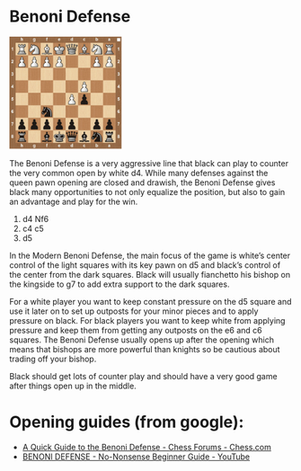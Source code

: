 Benoni Defense
===
<img src="img/the-benoni-defense.jpg" width="200">


The Benoni Defense is a very aggressive line that black can play to counter the very common open by white d4. While many defenses against the queen pawn opening are closed and drawish, the Benoni Defense gives black many opportunities to not only equalize the position, but also to gain an advantage and play for the win.

1. d4 Nf6
2. c4 c5
3. d5

In the Modern Benoni Defense, the main focus of the game is white’s center control of the light squares with its key pawn on d5 and black’s control of the center from the dark squares. Black will usually fianchetto his bishop on the kingside to g7 to add extra support to the dark squares.

For a white player you want to keep constant pressure on the d5 square and use it later on to set up outposts for your minor pieces and to apply pressure on black. For black players you want to keep white from applying pressure and keep them from getting any outposts on the e6 and c6 squares. The Benoni Defense usually opens up after the opening which means that bishops are more powerful than knights so be cautious about trading off your bishop.

Black should get lots of counter play and should have a very good game after things open up in the middle.


Opening guides (from google):
===
+ [A Quick Guide to the Benoni Defense - Chess Forums - Chess.com](https://www.chess.com/forum/view/chess-openings/a-quick-guide-to-the-benoni-defense)
+ [BENONI DEFENSE - No-Nonsense Beginner Guide - YouTube](https://www.youtube.com/watch?v=p6zaIPZRGuI)
